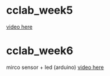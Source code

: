 # cclab_week5

[video here](https://drive.google.com/file/d/0B-n1Xw71TPBRMFMyaXVlbE9qVms/view?usp=sharing)

# cclab_week6
mirco sensor + led (arduino)
[video here](https://drive.google.com/a/newschool.edu/file/d/0Bx1aOen2a45OSTcwanRmVDhKUFU/view?usp=sharing)
